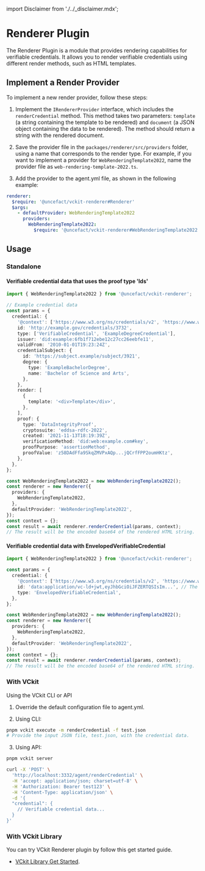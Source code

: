 import Disclaimer from './../\_disclaimer.mdx';

# Renderer Plugin

<Disclaimer />

The Renderer Plugin is a module that provides rendering capabilities for verifiable credentials. It allows you to render verifiable credentials using different render methods, such as HTML templates.

## Implement a Render Provider

To implement a new render provider, follow these steps:

1. Implement the `IRendererProvider` interface, which includes the `renderCredential` method. This method takes two parameters: `template` (a string containing the template to be rendered) and `document` (a JSON object containing the data to be rendered). The method should return a string with the rendered document.

2. Save the provider file in the `packages/renderer/src/providers` folder, using a name that corresponds to the render type. For example, if you want to implement a provider for `WebRenderingTemplate2022`, name the provider file as `web-rendering-template-2022.ts`.

3. Add the provider to the agent.yml file, as shown in the following example:

```yaml
renderer:
  $require: '@uncefact/vckit-renderer#Renderer'
  $args:
    - defaultProvider: WebRenderingTemplate2022
      providers:
        WebRenderingTemplate2022:
          $require: '@uncefact/vckit-renderer#WebRenderingTemplate2022'
```

## Usage

### Standalone

#### Verifiable credential data that uses the proof type 'lds'

```typescript
import { WebRenderingTemplate2022 } from '@uncefact/vckit-renderer';

// Example credential data
const params = {
  credential: {
    '@context': ['https://www.w3.org/ns/credentials/v2', 'https://www.w3.org/ns/credentials/examples/v2', 'https://dev-render-method-context.s3.ap-southeast-1.amazonaws.com/dev-render-method-context.json'],
    id: 'http://example.gov/credentials/3732',
    type: ['VerifiableCredential', 'ExampleDegreeCredential'],
    issuer: 'did:example:6fb1f712ebe12c27cc26eebfe11',
    validFrom: '2010-01-01T19:23:24Z',
    credentialSubject: {
      id: 'https://subject.example/subject/3921',
      degree: {
        type: 'ExampleBachelorDegree',
        name: 'Bachelor of Science and Arts',
      },
    },
    render: [
      {
        template: '<div>Template</div>',
      },
    ],
    proof: {
      type: 'DataIntegrityProof',
      cryptosuite: 'eddsa-rdfc-2022',
      created: '2021-11-13T18:19:39Z',
      verificationMethod: 'did:web:example.com#key',
      proofPurpose: 'assertionMethod',
      proofValue: 'z58DAdFfa9SkqZMVPxAQp...jQCrfFPP2oumHKtz',
    },
  },
};

const WebRenderingTemplate2022 = new WebRenderingTemplate2022();
const renderer = new Renderer({
  providers: {
    WebRenderingTemplate2022,
  },
  defaultProvider: 'WebRenderingTemplate2022',
});
const context = {};
const result = await renderer.renderCredential(params, context);
// The result will be the encoded base64 of the rendered HTML string.
```

#### Verifiable credential data with EnvelopedVerifiableCredential

```typescript
import { WebRenderingTemplate2022 } from '@uncefact/vckit-renderer';

const params = {
  credential: {
    '@context': ['https://www.w3.org/ns/credentials/v2', 'https://www.w3.org/ns/credentials/examples/v2'],
    id: 'data:application/vc-ld+jwt,eyJhbGciOiJFZERTQSIsIm...', // The JWT should contain render field with the template.
    type: 'EnvelopedVerifiableCredential',
  },
};

const WebRenderingTemplate2022 = new WebRenderingTemplate2022();
const renderer = new Renderer({
  providers: {
    WebRenderingTemplate2022,
  },
  defaultProvider: 'WebRenderingTemplate2022',
});
const context = {};
const result = await renderer.renderCredential(params, context);
// The result will be the encoded base64 of the rendered HTML string.
```

### With VCkit

Using the VCkit CLI or API

1. Override the default configuration file to agent.yml.

2. Using CLI:

```bash
pnpm vckit execute -m renderCredential -f test.json
# Provide the input JSON file, test.json, with the credential data.
```

3. Using API:

```bash
pnpm vckit server
```

```bash
curl -X 'POST' \
  'http://localhost:3332/agent/renderCredential' \
  -H 'accept: application/json; charset=utf-8' \
  -H 'Authorization: Bearer test123' \
  -H 'Content-Type: application/json' \
  -d '{
  "credential": {
    // Verifiable credential data...
  }
}'
```

### With VCkit Library

You can try VCkit Renderer plugin by follow this get started guide.

- [VCkit Library Get Started](/docs/get-started/library-get-started/installation).
